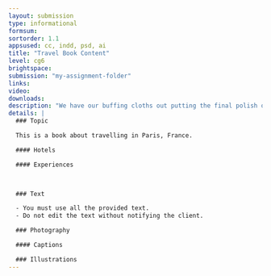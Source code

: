 ```yaml
---
layout: submission
type: informational
formsum:
sortorder: 1.1
appsused: cc, indd, psd, ai
title: "Travel Book Content"
level: cg6
brightspace: 
submission: "my-assignment-folder"
links:
video: 
downloads: 
description: "We have our buffing cloths out putting the final polish on this course content. Stay tuned for some exciting, shiny new projects!"
details: |
  ### Topic

  This is a book about travelling in Paris, France.

  #### Hotels

  #### Experiences

  

  ### Text

  - You must use all the provided text.
  - Do not edit the text without notifying the client.

  ### Photography

  #### Captions

  ### Illustrations
---
```

